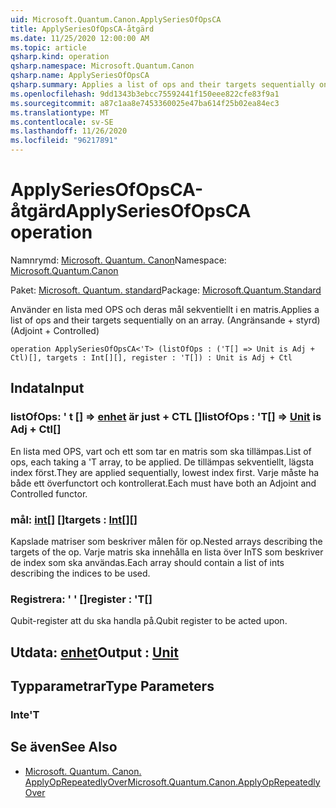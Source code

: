 ```yaml
---
uid: Microsoft.Quantum.Canon.ApplySeriesOfOpsCA
title: ApplySeriesOfOpsCA-åtgärd
ms.date: 11/25/2020 12:00:00 AM
ms.topic: article
qsharp.kind: operation
qsharp.namespace: Microsoft.Quantum.Canon
qsharp.name: ApplySeriesOfOpsCA
qsharp.summary: Applies a list of ops and their targets sequentially on an array. (Adjoint + Controlled)
ms.openlocfilehash: 9dd1343b3ebcc75592441f150eee822cfe83f9a1
ms.sourcegitcommit: a87c1aa8e7453360025e47ba614f25b02ea84ec3
ms.translationtype: MT
ms.contentlocale: sv-SE
ms.lasthandoff: 11/26/2020
ms.locfileid: "96217891"
---
```

# <a name="applyseriesofopsca-operation"></a><span data-ttu-id="9a721-102">ApplySeriesOfOpsCA-åtgärd</span><span class="sxs-lookup"><span data-stu-id="9a721-102">ApplySeriesOfOpsCA operation</span></span>

<span data-ttu-id="9a721-103">Namnrymd: [Microsoft. Quantum. Canon](xref:Microsoft.Quantum.Canon)</span><span class="sxs-lookup"><span data-stu-id="9a721-103">Namespace: [Microsoft.Quantum.Canon](xref:Microsoft.Quantum.Canon)</span></span>

<span data-ttu-id="9a721-104">Paket: [Microsoft. Quantum. standard](https://nuget.org/packages/Microsoft.Quantum.Standard)</span><span class="sxs-lookup"><span data-stu-id="9a721-104">Package: [Microsoft.Quantum.Standard](https://nuget.org/packages/Microsoft.Quantum.Standard)</span></span>


<span data-ttu-id="9a721-105">Använder en lista med OPS och deras mål sekventiellt i en matris.</span><span class="sxs-lookup"><span data-stu-id="9a721-105">Applies a list of ops and their targets sequentially on an array.</span></span> <span data-ttu-id="9a721-106">(Angränsande + styrd)</span><span class="sxs-lookup"><span data-stu-id="9a721-106">(Adjoint + Controlled)</span></span>

```qsharp
operation ApplySeriesOfOpsCA<'T> (listOfOps : ('T[] => Unit is Adj + Ctl)[], targets : Int[][], register : 'T[]) : Unit is Adj + Ctl
```


## <a name="input"></a><span data-ttu-id="9a721-107">Indata</span><span class="sxs-lookup"><span data-stu-id="9a721-107">Input</span></span>

### <a name="listofops--t--unit--is-adj--ctl"></a><span data-ttu-id="9a721-108">listOfOps: ' t [] => [enhet](xref:microsoft.quantum.lang-ref.unit)  är just + CTL []</span><span class="sxs-lookup"><span data-stu-id="9a721-108">listOfOps : 'T[] => [Unit](xref:microsoft.quantum.lang-ref.unit)  is Adj + Ctl[]</span></span>

<span data-ttu-id="9a721-109">En lista med OPS, vart och ett som tar en matris som ska tillämpas.</span><span class="sxs-lookup"><span data-stu-id="9a721-109">List of ops, each taking a 'T array, to be applied.</span></span> <span data-ttu-id="9a721-110">De tillämpas sekventiellt, lägsta index först.</span><span class="sxs-lookup"><span data-stu-id="9a721-110">They are applied sequentially, lowest index first.</span></span>
<span data-ttu-id="9a721-111">Varje måste ha både ett överfunctort och kontrollerat.</span><span class="sxs-lookup"><span data-stu-id="9a721-111">Each must have both an Adjoint and Controlled functor.</span></span>


### <a name="targets--int"></a><span data-ttu-id="9a721-112">mål: [int](xref:microsoft.quantum.lang-ref.int)[] []</span><span class="sxs-lookup"><span data-stu-id="9a721-112">targets : [Int](xref:microsoft.quantum.lang-ref.int)[][]</span></span>

<span data-ttu-id="9a721-113">Kapslade matriser som beskriver målen för op.</span><span class="sxs-lookup"><span data-stu-id="9a721-113">Nested arrays describing the targets of the op.</span></span> <span data-ttu-id="9a721-114">Varje matris ska innehålla en lista över InTS som beskriver de index som ska användas.</span><span class="sxs-lookup"><span data-stu-id="9a721-114">Each array should contain a list of ints describing the indices to be used.</span></span>


### <a name="register--t"></a><span data-ttu-id="9a721-115">Registrera: ' ' []</span><span class="sxs-lookup"><span data-stu-id="9a721-115">register : 'T[]</span></span>

<span data-ttu-id="9a721-116">Qubit-register att du ska handla på.</span><span class="sxs-lookup"><span data-stu-id="9a721-116">Qubit register to be acted upon.</span></span>



## <a name="output--unit"></a><span data-ttu-id="9a721-117">Utdata: [enhet](xref:microsoft.quantum.lang-ref.unit)</span><span class="sxs-lookup"><span data-stu-id="9a721-117">Output : [Unit](xref:microsoft.quantum.lang-ref.unit)</span></span>



## <a name="type-parameters"></a><span data-ttu-id="9a721-118">Typparametrar</span><span class="sxs-lookup"><span data-stu-id="9a721-118">Type Parameters</span></span>

### <a name="t"></a><span data-ttu-id="9a721-119">Inte</span><span class="sxs-lookup"><span data-stu-id="9a721-119">'T</span></span>



## <a name="see-also"></a><span data-ttu-id="9a721-120">Se även</span><span class="sxs-lookup"><span data-stu-id="9a721-120">See Also</span></span>

- [<span data-ttu-id="9a721-121">Microsoft. Quantum. Canon. ApplyOpRepeatedlyOver</span><span class="sxs-lookup"><span data-stu-id="9a721-121">Microsoft.Quantum.Canon.ApplyOpRepeatedlyOver</span></span>](xref:Microsoft.Quantum.Canon.ApplyOpRepeatedlyOver)